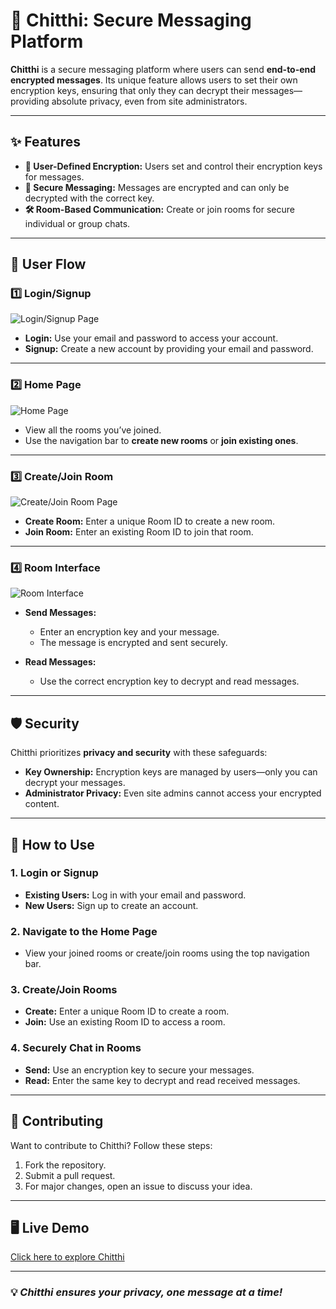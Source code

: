 # 📜 Chitthi: Secure Messaging Platform

**Chitthi** is a secure messaging platform where users can send **end-to-end encrypted messages**. Its unique feature allows users to set their own encryption keys, ensuring that only they can decrypt their messages—providing absolute privacy, even from site administrators.

---

## ✨ Features

- **🔐 User-Defined Encryption:** Users set and control their encryption keys for messages.  
- **💬 Secure Messaging:** Messages are encrypted and can only be decrypted with the correct key.  
- **🛠️ Room-Based Communication:** Create or join rooms for secure individual or group chats.

---

## 📖 User Flow  

### 1️⃣ **Login/Signup**  
![Login/Signup Page](https://placehold.co/400x200)

- **Login:** Use your email and password to access your account.  
- **Signup:** Create a new account by providing your email and password.  

---

### 2️⃣ **Home Page**  
![Home Page](https://placehold.co/400x200)

- View all the rooms you’ve joined.  
- Use the navigation bar to **create new rooms** or **join existing ones**.  

---

### 3️⃣ **Create/Join Room**  
![Create/Join Room Page](https://placehold.co/400x200)

- **Create Room:** Enter a unique Room ID to create a new room.  
- **Join Room:** Enter an existing Room ID to join that room.  

---

### 4️⃣ **Room Interface**  
![Room Interface](https://placehold.co/400x200)

- **Send Messages:**  
  - Enter an encryption key and your message.  
  - The message is encrypted and sent securely.  

- **Read Messages:**  
  - Use the correct encryption key to decrypt and read messages.  

---

## 🛡️ Security  

Chitthi prioritizes **privacy and security** with these safeguards:  
- **Key Ownership:** Encryption keys are managed by users—only you can decrypt your messages.  
- **Administrator Privacy:** Even site admins cannot access your encrypted content.  

---

## 🚀 How to Use  

### 1. Login or Signup  
- **Existing Users:** Log in with your email and password.  
- **New Users:** Sign up to create an account.  

### 2. Navigate to the Home Page  
- View your joined rooms or create/join rooms using the top navigation bar.  

### 3. Create/Join Rooms  
- **Create:** Enter a unique Room ID to create a room.  
- **Join:** Use an existing Room ID to access a room.  

### 4. Securely Chat in Rooms  
- **Send:** Use an encryption key to secure your messages.  
- **Read:** Enter the same key to decrypt and read received messages.  

---

## 🤝 Contributing  

Want to contribute to Chitthi? Follow these steps:  
1. Fork the repository.  
2. Submit a pull request.  
3. For major changes, open an issue to discuss your idea.  

---

## 🖥️ Live Demo  
[Click here to explore Chitthi](#)  

---

### 💡 *Chitthi ensures your privacy, one message at a time!*
